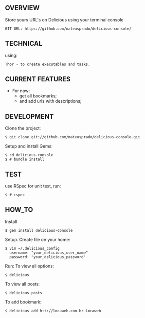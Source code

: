 ## OVERVIEW

Store yours URL's on Delicious using your terminal console

    GIT URL: https://github.com/mateusprado/delicious-console/

## TECHNICAL

 using:
	
	Thor - to create executables and tasks.
	

## CURRENT FEATURES

* For now:
	 * get all bookmarks;
	 * and add urls with descriptions;
	
## DEVELOPMENT	
Clone the project:

	$ git clone git://github.com/mateusprado/delicious-console.git
		
Setup and install Gems:

	$ cd delicious-console
	$ # bundle install
	
## TEST

 use RSpec for unit test, run:
	
    $ # rspec
    
## HOW_TO

Install

	$ gem install delicious-console
	
Setup. Create file on your home:
	
	$ vim ~/.delicious_config
	  username: "your_delicious_user_name"
	  password: "your_delicious_password"

Run:
To view all options:
	
	$ delicious

To view all posts: 
	
	$ delicious posts
	
To add bookmark:

	$ delicious add htt://locaweb.com.br Locaweb

